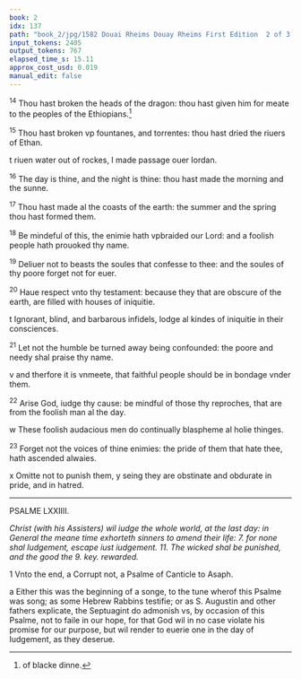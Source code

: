 ```yaml
---
book: 2
idx: 137
path: "book_2/jpg/1582 Douai Rheims Douay Rheims First Edition  2 of 3 1610 Old Testament.pdf-137.jpg"
input_tokens: 2405
output_tokens: 767
elapsed_time_s: 15.11
approx_cost_usd: 0.019
manual_edit: false
---
```

<sup>14</sup> Thou hast broken the heads of the dragon: thou hast given him for meate to the peoples of the Ethiopians.[^1]

<sup>15</sup> Thou hast broken vp fountanes, and torrentes: thou hast dried the riuers of Ethan.

<aside>t riuen water out of rockes, I made passage ouer Iordan.</aside>

<sup>16</sup> The day is thine, and the night is thine: thou hast made the morning and the sunne.

<sup>17</sup> Thou hast made al the coasts of the earth: the summer and the spring thou hast formed them.

<sup>18</sup> Be mindeful of this, the enimie hath vpbraided our Lord: and a foolish people hath prouoked thy name.

<sup>19</sup> Deliuer not to beasts the soules that confesse to thee: and the soules of thy poore forget not for euer.

<sup>20</sup> Haue respect vnto thy testament: because they that are obscure of the earth, are filled with houses of iniquitie.

<aside>t Ignorant, blind, and barbarous infidels, lodge al kindes of iniquitie in their consciences.</aside>

<sup>21</sup> Let not the humble be turned away being confounded: the poore and needy shal praise thy name.

<aside>v and therfore it is vnmeete, that faithful people should be in bondage vnder them.</aside>

<sup>22</sup> Arise God, iudge thy cause: be mindful of those thy reproches, that are from the foolish man al the day.

<aside>w These foolish audacious men do continually blaspheme al holie thinges.</aside>

<sup>23</sup> Forget not the voices of thine enimies: the pride of them that hate thee, hath ascended alwaies.

<aside>x Omitte not to punish them, y seing they are obstinate and obdurate in pride, and in hatred.</aside>

---

PSALME LXXIIII.

*Christ (with his Assisters) wil iudge the whole world, at the last day: in General the meane time exhorteth sinners to amend their life: 7. for none shal Iudgement, escape iust iudgement. 11. The wicked shal be punished, and the good the 9. key. rewarded.*

1 Vnto the end, a Corrupt not, a Psalme of Canticle to Asaph.

<aside>a Either this was the beginning of a songe, to the tune wherof this Psalme was song; as some Hebrew Rabbins testifie; or as S. Augustin and other fathers explicate, the Septuagint do admonish vs, by occasion of this Psalme, not to faile in our hope, for that God wil in no case violate his promise for our purpose, but wil render to euerie one in the day of Iudgement, as they deserue.</aside>

[^1]: of blacke dinne.